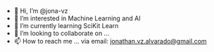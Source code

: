 - 👋 Hi, I’m @jona-vz
- 👀 I’m interested in Machine Learning and AI
- 🌱 I’m currently learning SciKit Learn
- 💞️ I’m looking to collaborate on ...
- 📫 How to reach me ... via email: jonathan.vz.alvarado@gmail.com

<!---
jona-vz/jona-vz is a ✨ special ✨ repository because its `README.md` (this file) appears on your GitHub profile.
You can click the Preview link to take a look at your changes.
--->
